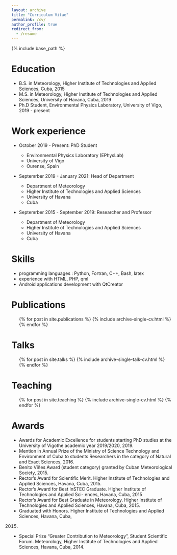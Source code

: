 ```yaml
---
layout: archive
title: "Curriculum Vitae"
permalink: /cv/
author_profile: true
redirect_from:
  - /resume
---
```


{% include base_path %}

Education
======
* B.S. in Meteorology, Higher Institute of Technologies and Applied Sciences, Cuba, 2015
* M.S. in Meteorology, Higher Institute of Technologies and Applied Sciences, University of Havana, Cuba, 2019
* Ph.D Student, Environmental Physics Laboratory, University of Vigo, 2019 - present

Work experience
======

* October 2019 - Present: PhD Student
  * Environmental Physics Laboratory (EPhysLab)
  * University of Vigo
  * Ourense, Spain


* Septemrber 2019 - January 2021: Head of Department
  * Department of Meteorology
  * Higher Institute of Technologies and Applied Sciences
  * University of Havana
  * Cuba

* Septemrber 2015 - September 2019: Researcher and Professor
  * Department of Meteorology
  * Higher Institute of Technologies and Applied Sciences
  * University of Havana
  * Cuba
  
 
  
Skills
======
* programming languages : Python, Fortran, C++, Bash, latex
* experience with HTML, PHP, qml
* Android applications development with QtCreator

Publications
======
  <ul>{% for post in site.publications %}
    {% include archive-single-cv.html %}
  {% endfor %}</ul>
  
Talks
======
  <ul>{% for post in site.talks %}
    {% include archive-single-talk-cv.html %}
  {% endfor %}</ul>
  
Teaching
======
  <ul>{% for post in site.teaching %}
    {% include archive-single-cv.html %}
  {% endfor %}</ul>
  
Awards
======
* Awards for Academic Excellence for students starting PhD studies at the University of Vigothe academic year 2019/2020, 2019.
* Mention in Annual Prize of the Ministry of Science Technology and Environment of Cuba to
students Researchers in the category of Natural and Exact Sciences, 2016.
* Benito Viñes Award (student category) granted by Cuban Meteorological Society, 2015.
* Rector’s Award for Scientific Merit. Higher Institute of Technologies and Applied Sciences,
Havana, Cuba, 2015.
* Rector’s Award for Best InSTEC Graduate. Higher Institute of Technologies and Applied Sci-
ences, Havana, Cuba, 2015
* Rector’s Award for Best Graduate in Meteorology. Higher Institute of Technologies and Applied
Sciences, Havana, Cuba, 2015.
* Graduated with Honors. Higher Institute of Technologies and Applied Sciences, Havana, Cuba,
2015.
* Special Prize “Greater Contribution to Meteorology”, Student Scientific Forum. Meteorology,
Higher Institute of Technologies and Applied Sciences, Havana, Cuba, 2014.

